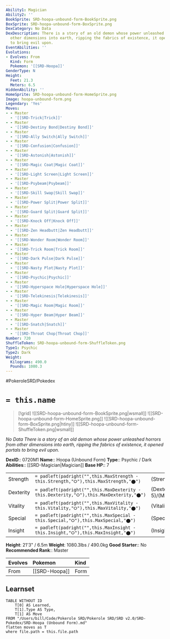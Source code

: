 ```yaml
---
Ability1: Magician
Ability2: ''
BookSprite: SRD-hoopa-unbound-form-BookSprite.png
BoxSprite: SRD-hoopa-unbound-form-BoxSprite.png
DexCategory: No Data
DexDescription: There is a story of an old demon whose power unleashed horrors from
  other dimensions into earth, ripping the fabrics of existence, it opened portals
  to bring evil upon.
EventAbilities: ''
Evolutions:
- Evolves: From
  Kind: Form
  Pokemon: '[[SRD-Hoopa]]'
GenderType: N
Height:
  Feet: 21.3
  Meters: 6.5
HiddenAbility: ''
HomeSprite: SRD-hoopa-unbound-form-HomeSprite.png
Image: hoopa-unbound-form.png
Legendary: 'Yes'
Moves:
- - Master
  - '[[SRD-Trick|Trick]]'
- - Master
  - '[[SRD-Destiny Bond|Destiny Bond]]'
- - Master
  - '[[SRD-Ally Switch|Ally Switch]]'
- - Master
  - '[[SRD-Confusion|Confusion]]'
- - Master
  - '[[SRD-Astonish|Astonish]]'
- - Master
  - '[[SRD-Magic Coat|Magic Coat]]'
- - Master
  - '[[SRD-Light Screen|Light Screen]]'
- - Master
  - '[[SRD-Psybeam|Psybeam]]'
- - Master
  - '[[SRD-Skill Swap|Skill Swap]]'
- - Master
  - '[[SRD-Power Split|Power Split]]'
- - Master
  - '[[SRD-Guard Split|Guard Split]]'
- - Master
  - '[[SRD-Knock Off|Knock Off]]'
- - Master
  - '[[SRD-Zen Headbutt|Zen Headbutt]]'
- - Master
  - '[[SRD-Wonder Room|Wonder Room]]'
- - Master
  - '[[SRD-Trick Room|Trick Room]]'
- - Master
  - '[[SRD-Dark Pulse|Dark Pulse]]'
- - Master
  - '[[SRD-Nasty Plot|Nasty Plot]]'
- - Master
  - '[[SRD-Psychic|Psychic]]'
- - Master
  - '[[SRD-Hyperspace Hole|Hyperspace Hole]]'
- - Master
  - '[[SRD-Telekinesis|Telekinesis]]'
- - Master
  - '[[SRD-Magic Room|Magic Room]]'
- - Master
  - '[[SRD-Hyper Beam|Hyper Beam]]'
- - Master
  - '[[SRD-Snatch|Snatch]]'
- - Master
  - '[[SRD-Throat Chop|Throat Chop]]'
Number: 720
ShuffleToken: SRD-hoopa-unbound-form-ShuffleToken.png
Type1: Psychic
Type2: Dark
Weight:
  Kilograms: 490.0
  Pounds: 1080.3
---
```


#PokeroleSRD/Pokedex

# `= this.name`

> [!grid]
> ![[SRD-hoopa-unbound-form-BookSprite.png|wsmall]]
> ![[SRD-hoopa-unbound-form-HomeSprite.png]]
> ![[SRD-hoopa-unbound-form-BoxSprite.png|htiny]]
> ![[SRD-hoopa-unbound-form-ShuffleToken.png|wsmall]]


*No Data*
*There is a story of an old demon whose power unleashed horrors from other dimensions into earth, ripping the fabrics of existence, it opened portals to bring evil upon.*

**DexID**:: 0720M1
**Name**:: Hoopa (Unbound Form)
**Type**:: Psychic / Dark
**Abilities**:: [[SRD-Magician|Magician]]
**Base HP**:: 7

|           |                                                                                        |                                          |
| --------- | -------------------------------------------------------------------------------------- | ---------------------------------------- |
| Strength  | `= padleft(padright("",this.MaxStrength - this.Strength,"⭘"),this.MaxStrength,"⬤")`    | (Strength::8)/(MaxStrength::8)   |
| Dexterity | `= padleft(padright("",this.MaxDexterity - this.Dexterity,"⭘"),this.MaxDexterity,"⬤")` | (Dexterity:: 5)/(MaxDexterity::5) |
| Vitality  | `= padleft(padright("",this.MaxVitality - this.Vitality,"⭘"),this.MaxVitality,"⬤")`    | (Vitality::4)/(MaxVitality::4)   |
| Special   | `= padleft(padright("",this.MaxSpecial - this.Special,"⭘"),this.MaxSpecial,"⬤")`       | (Special::9)/(MaxSpecial::9)     |
| Insight   | `= padleft(padright("",this.MaxInsight - this.Insight,"⭘"),this.MaxInsight,"⬤")`       | (Insight::7)/(MaxInsight::7)     |

**Height**: 21'3" / 6.5m
**Weight**: 1080.3lbs / 490.0kg
**Good Starter**:: No
**Recommended Rank**:: Master

| Evolves   | Pokemon       | Kind   |
|:----------|:--------------|:-------|
| From      | [[SRD-Hoopa]] | Form   |

## Learnset

```dataview
TABLE WITHOUT ID
    T[0] AS Learned,
    T[1].Type AS Type,
    T[1] AS Move
FROM "/Users/bill/Code/Pokerole SRD/Pokerole SRD/SRD v2.0/SRD-Pokedex/SRD-Hoopa (Unbound Form).md"
flatten moves as T
where file.path = this.file.path
```
